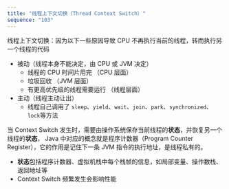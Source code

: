 ```yaml
---
title: "线程上下文切换（Thread Context Switch）"
sequence: "103"
---
```


线程上下文切换：因为以下一些原因导致 CPU 不再执行当前的线程，转而执行另一个线程的代码

- 被动（线程本身不能决定，由 CPU 或 JVM 决定）
    - 线程的 CPU 时间片用完 （CPU 层面）
    - 垃圾回收 （JVM 层面）
    - 有更高优先级的线程需要运行 （线程层面）
- 主动（线程主动让出）
    - 线程自己调用了 `sleep`、`yield`、`wait`、`join`、`park`、`synchronized`、`lock`等方法

当 Context Switch 发生时，需要由操作系统保存当前线程的**状态**，并恢复另一个线程的**状态**，
Java 中对应的概念就是程序计数器（Program Counter Register），它的作用是记住下一条 JVM 指令的执行地址，是线程私有的。

- **状态**包括程序计数器、虚拟机栈中每个栈帧的信息，如局部变量、操作数栈、返回地址等
- Context Switch 频繁发生会影响性能
